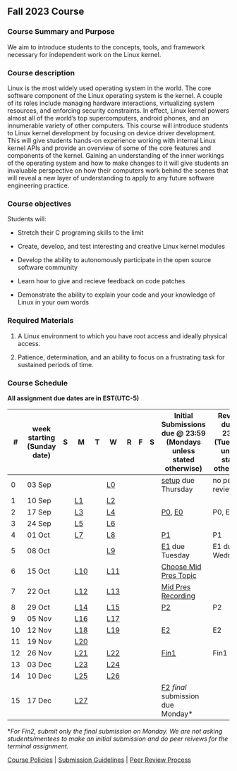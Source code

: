 ## Fall 2023 Course

### Course Summary and Purpose

We aim to introduce students to the concepts, tools, and framework necessary for independent work on the Linux kernel.

### Course description

Linux is the most widely used operating system in the world. The core software component of the Linux operating system is the kernel. A couple of its roles include managing hardware interactions, virtualizing system resources, and enforcing security constraints. In effect, Linux kernel powers almost all of the world’s top supercomputers, android phones, and an innumerable variety of other computers. This course will introduce students to Linux kernel development by focusing on device driver development. This will give students hands-on experience working with internal Linux kernel APIs and provide an overview of some of the core features and components of the kernel. Gaining an understanding of the inner workings of the operating system and how to make changes to it will give students an invaluable perspective on how their computers work behind the scenes that will reveal a new layer of understanding to apply to any future software engineering practice.

### Course objectives

Students will:

* Stretch their C programing skills to the limit

* Create, develop, and test interesting and creative Linux kernel modules

* Develop the ability to autonomously participate in the open source software community

* Learn how to give and recieve feedback on code patches

* Demonstrate the ability to explain your code and your knowledge of Linux in your own words

### Required Materials

1. A Linux environment to which you have root access and ideally physical access.

2. Patience, determination, and an ability to focus on a frustrating task for sustained periods of time.

### Course Schedule

**All assignment due dates are in EST(UTC-5)**

|#| week starting (Sunday date) |S|M|T|W|R|F|S|Initial Submissions due @ 23:59 (Mondays unless stated otherwise)|Reviews due @ 23:59 (Tuesdays unless stated otherwise)|Final Submissions due @ 23:59 (Wednesdays unless stated otherwise)|
|--|--|--|--|--|--|--|--|--|--|--|--|
|0| 03 Sep||||[L0](lectures/L0.md)||||[setup](assignments/setup.md) due Thursday|no peer review||
|1| 10 Sep||[L1](lectures/L1.md)||[L2](lectures/L2.md)|||||||
|2| 17 Sep||[L3](lectures/L3.md)||[L4](lectures/L4.md)||||[P0](assignments/P0.md), [E0](assignments/E0.md)|P0, E0|P0, E0|
|3| 24 Sep||[L5](lectures/L5.md)||[L6](lectures/L6.md)|||||||
|4| 01 Oct||[L7](lectures/L7.md)||[L8](lectures/L8.md)||||[P1](assignments/P1.md)|P1|P1|
|5| 08 Oct||||[L9](lectures/L9.md)||||[E1](assignments/E1.md) due Tuesday|E1 due Wednesday|E1 due Thursday|
|6| 15 Oct||[L10](lectures/L10.md)||[L11](lectures/L11.md)||||[Choose Mid Pres Topic](assignments/mid_pres_guide.md)|||
|7| 22 Oct||[L12](lectures/L12.md)||[L13](lectures/L13.md)||||[Mid Pres Recording](assignments/mid_pres_guide.md)|||
|8| 29 Oct||[L14](lectures/L14.md)||[L15](lectures/L15.md)||||[P2](assignments/P2.md)|P2|P2|
|9| 05 Nov||[L16](lectures/L16.md)||[L17](lectures/L17.md)|||||||
|10| 12 Nov||[L18](lectures/L18.md)||[L19](lectures/L19.md)||||[E2](assignments/E2.md)|E2|E2|
|11| 19 Nov||[L20](lectures/L20.md)|||||||||
|12| 26 Nov||[L21](lectures/L21.md)||[L22](lectures/L23.md)||||[Fin1](assignments/F1.md)|Fin1|Fin1|
|13| 03 Dec||[L23](lectures/L23.md)||[L24](lectures/L24.md)|||||||
|14| 10 Dec||[L25](lectures/F0.md)||[L26](lectures/F2.md)|||||||
|15| 17 Dec||[L27](lectures/F1.md)||||||[F2](assignments/F1.md) *final* submission due Monday\* |||

\**For Fin2, submit only the final submission on Monday. We are not asking students/mentees to make an initial submission and do peer reivews for the terminal assignment.*

[Course Policies](policies/course_policies.md) | [Submission Guidelines](policies/submission_guidelines.md) | [Peer Review Process](policies/peer_review.md)

